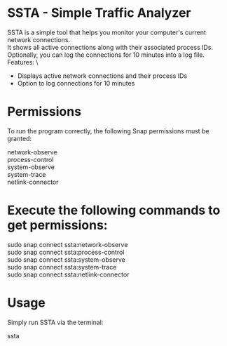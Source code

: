 # SSTA - Simple Traffic Analyzer

SSTA is a simple tool that helps you monitor your computer's current network connections. \
It shows all active connections along with their associated process IDs. \
Optionally, you can log the connections for 10 minutes into a log file.\
Features: \

* Displays active network connections and their process IDs
* Option to log connections for 10 minutes

# Permissions

To run the program correctly, the following Snap permissions must be granted:

network-observe\
process-control\
system-observe\
system-trace\
netlink-connector

# Execute the following commands to get permissions:
sudo snap connect ssta:network-observe\
sudo snap connect ssta:process-control\
sudo snap connect ssta:system-observe\
sudo snap connect ssta:system-trace\
sudo snap connect ssta:netlink-connector

# Usage
Simply run SSTA via the terminal:

ssta
